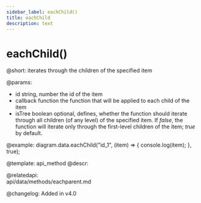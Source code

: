 ```yaml
---
sidebar_label: eachChild()
title: eachChild
description: text
---
```


# eachChild()

@short:
iterates through the children of the specified item

@params:
- id    string, number  the id of the item
- callback  function    the function that will be applied to each child of the item
- isTree    boolean     optional, defines, whether the function should iterate through all children (of any level) of the specified item. If <i>false</i>, the function will iterate only through the first-level children of the item; <i>true</i> by default.

@example:
diagram.data.eachChild("id_1", (item) => {
    console.log(item);
}, true);

@template: api_method
@descr:

@relatedapi:	
	api/data/methods/eachparent.md

@changelog:
Added in v4.0

